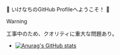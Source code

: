 :ghost: いけなちのGitHub Profileへようこそ！ :ghost:
> [!WARNING]  
> 工事中のため、クオリティに重大な問題あり。

- [![Anurag's GitHub stats](https://github-readme-stats.vercel.app/api?username=Ikenachi2023)](https://github.com/anuraghazra/github-readme-stats?theme=gruvbox)
